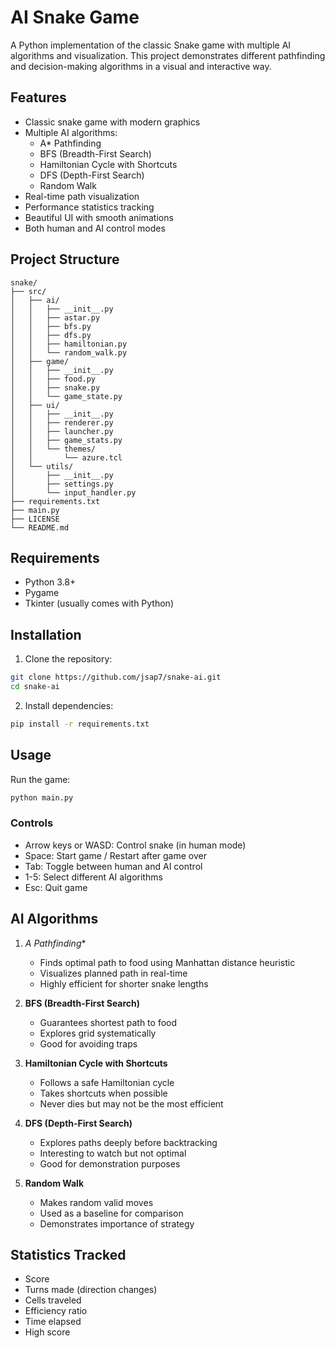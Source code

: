# AI Snake Game

A Python implementation of the classic Snake game with multiple AI algorithms and visualization. This project demonstrates different pathfinding and decision-making algorithms in a visual and interactive way.

## Features

- Classic snake game with modern graphics
- Multiple AI algorithms:
  - A* Pathfinding
  - BFS (Breadth-First Search)
  - Hamiltonian Cycle with Shortcuts
  - DFS (Depth-First Search)
  - Random Walk
- Real-time path visualization
- Performance statistics tracking
- Beautiful UI with smooth animations
- Both human and AI control modes

## Project Structure

```
snake/
├── src/
│   ├── ai/
│   │   ├── __init__.py
│   │   ├── astar.py
│   │   ├── bfs.py
│   │   ├── dfs.py
│   │   ├── hamiltonian.py
│   │   └── random_walk.py
│   ├── game/
│   │   ├── __init__.py
│   │   ├── food.py
│   │   ├── snake.py
│   │   └── game_state.py
│   ├── ui/
│   │   ├── __init__.py
│   │   ├── renderer.py
│   │   ├── launcher.py
│   │   ├── game_stats.py
│   │   └── themes/
│   │       └── azure.tcl
│   └── utils/
│       ├── __init__.py
│       ├── settings.py
│       └── input_handler.py
├── requirements.txt
├── main.py
├── LICENSE
└── README.md
```

## Requirements

- Python 3.8+
- Pygame
- Tkinter (usually comes with Python)

## Installation

1. Clone the repository:
```bash
git clone https://github.com/jsap7/snake-ai.git
cd snake-ai
```

2. Install dependencies:
```bash
pip install -r requirements.txt
```

## Usage

Run the game:
```bash
python main.py
```

### Controls

- Arrow keys or WASD: Control snake (in human mode)
- Space: Start game / Restart after game over
- Tab: Toggle between human and AI control
- 1-5: Select different AI algorithms
- Esc: Quit game

## AI Algorithms

1. **A* Pathfinding**
   - Finds optimal path to food using Manhattan distance heuristic
   - Visualizes planned path in real-time
   - Highly efficient for shorter snake lengths

2. **BFS (Breadth-First Search)**
   - Guarantees shortest path to food
   - Explores grid systematically
   - Good for avoiding traps

3. **Hamiltonian Cycle with Shortcuts**
   - Follows a safe Hamiltonian cycle
   - Takes shortcuts when possible
   - Never dies but may not be the most efficient

4. **DFS (Depth-First Search)**
   - Explores paths deeply before backtracking
   - Interesting to watch but not optimal
   - Good for demonstration purposes

5. **Random Walk**
   - Makes random valid moves
   - Used as a baseline for comparison
   - Demonstrates importance of strategy

## Statistics Tracked

- Score
- Turns made (direction changes)
- Cells traveled
- Efficiency ratio
- Time elapsed
- High score